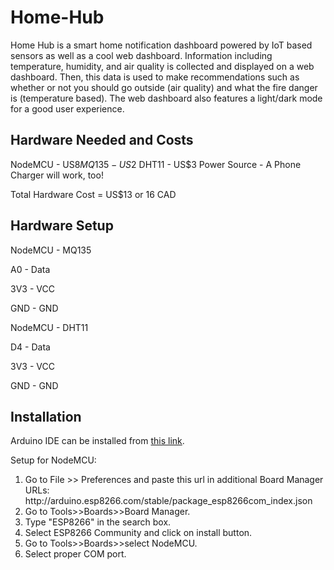 # Home-Hub
Home Hub is a smart home notification dashboard powered by IoT based sensors as well as a cool web dashboard. Information including temperature, humidity, and air quality is collected and displayed on a web dashboard. Then, this data is used to make recommendations such as whether or not you should go outside (air quality) and what the fire danger is (temperature based). The web dashboard also features a light/dark mode for a good user experience.

## Hardware Needed and Costs

NodeMCU - US$8
MQ135 - US$2
DHT11 - US$3
Power Source - A Phone Charger will work, too!

Total Hardware Cost = US$13 or 16 CAD

## Hardware Setup

NodeMCU - MQ135

A0 - Data

3V3 - VCC

GND - GND


NodeMCU - DHT11

D4 - Data

3V3 - VCC

GND - GND


## Installation
Arduino IDE can be installed from <a href = "https://www.arduino.cc/en/software">this link</a>.

Setup for NodeMCU:
<ol>
  <li>Go to File >> Preferences and paste this url in additional Board Manager URLs: http://arduino.esp8266.com/stable/package_esp8266com_index.json</li>
  <li>Go to Tools>>Boards>>Board Manager.</li>
  <li>Type "ESP8266" in the search box.</li>
  <li>Select ESP8266 Community and click on install button.</li>
  <li>Go to Tools>>Boards>>select NodeMCU.</li>
  <li>Select proper COM port.</li>
</ol>

